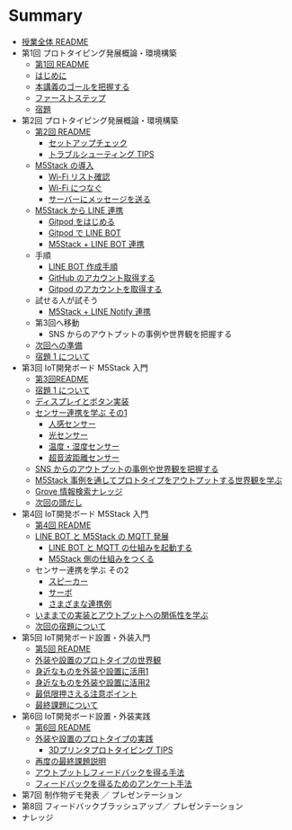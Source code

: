 # Summary

- [授業全体 README](README.md)
- 第1回 プロトタイピング発展概論・環境構築
  - [第1回 README](lecture01/README.md)
  - [はじめに](lecture01/00-introduction.md)
  - [本講義のゴールを把握する](lecture01/01-understanding-the-curriculum.md)
  - [ファーストステップ](lecture01/02-firststep.md)
  - [宿題](lecture01/99-homework.md)
- 第2回 プロトタイピング発展概論・環境構築
  - [第2回 README](lecture02/README.md)
    - [セットアップチェック](lecture02/10-m5stack-check.md)
    - [トラブルシューティング TIPS](lecture02/11-m5stack-trouble-shooting-tips.md)
  - [M5Stack の導入](lecture02/01-00-m5stack-firststep.md)
    - [Wi-Fi リスト確認](lecture02/01-01-m5stack-wifi-list.md)
    - [Wi-Fi につなぐ](lecture02/01-02-m5stack-wifi-connect.md)
    - [サーバーにメッセージを送る](lecture02/01-03-m5stack-server-message.md)
  - [M5Stack から LINE 連携](lecture02/02-00-line-firststep.md)
    - [Gitpod をはじめる](lecture02/02-02-gitpod-linebot.md)
    - [Gitpod で LINE BOT](lecture02/02-03-gitpod-start.md)
    - [M5Stack + LINE BOT 連携](lecture02/02-04-m5stack-connect.md)
  - 手順
    - [LINE BOT 作成手順](lecture02/12-line-bot-create.md)
    - [GitHub のアカウント取得する](lecture02/13-github-account.md)
    - [Gitpod のアカウントを取得する](lecture02/14-gitpod-account.md)
  - 試せる人が試そう
    - [M5Stack + LINE Notify 連携](lecture02/02-01-line-notify.md)
  - 第3回へ移動
    - SNS からのアウトプットの事例や世界観を把握する
  - [次回への準備](lecture02/99-next-preparation.md)
  - [宿題 1 について](lecture02/99-homework.md)
- 第3回 IoT開発ボード M5Stack 入門
  - [第3回README](lecture03/README.md)
  - [宿題 1 について](lecture02/99-homework.md)
  - [ディスプレイとボタン実装](lecture03/02-00-button-display.md)
  - [センサー連携を学ぶ その1](lecture03/03-00-sensor01-firststep.md)
    - [人感センサー](lecture03/03-01-pir-sensor.md)
    - [光センサー](lecture03/03-02-light-sensor.md)
    - [温度・湿度センサー](lecture03/03-03-temp-humid-sensor.md)
    - [超音波距離センサー](lecture03/03-04-ultrasonic-sensor.md)
  - [SNS からのアウトプットの事例や世界観を把握する](lecture02/03-sns-output.md)
  - [M5Stack 事例を通してプロトタイプをアウトプットする世界観を学ぶ](lecture03/04-m5stack-output.md)
  - [Grove 情報検索ナレッジ](lecture03/11-grove-search-knowledge.md)
  - [次回の頭だし](lecture04/01-00-linebot-mqtt.md)
- 第4回 IoT開発ボード M5Stack 入門
  - [第4回 README](lecture04/README.md)
  - [LINE BOT と M5Stack の MQTT 発展](lecture04/01-00-linebot-mqtt.md)
    - [LINE BOT と MQTT の仕組みを起動する](lecture04/01-02-gitpod-mqtt-launch.md)
    - [M5Stack 側の仕組みをつくる](lecture04/01-03-linebot-arduino.md)
  - センサー連携を学ぶ その2
    - [スピーカー](lecture04/02-01-speaker.md)
    - [サーボ](lecture04/02-02-servo.md)
    - [さまざまな連携例](lecture04/02-03-variety-example.md)
  - [いままでの実装とアウトプットへの関係性を学ぶ](lecture04/03-00-m5stack-output.md)
  - [次回の宿題について](lecture04/04-00-homework-next.md)
- 第5回 IoT開発ボード設置・外装入門
  - [第5回 README](lecture05/README.md)
  - [外装や設置のプロトタイプの世界観](lecture05/01-00-exterior-index.md)
  - [身近なものを外装や設置に活用1](lecture05/02-00-material-index.md)
  - [身近なものを外装や設置に活用2](lecture05/02-01-material-extra.md)
  - [最低限押さえる注意ポイント](lecture05/03-00-baseline-index.md)
  - [最終課題について](lecture05/99-final-task.md)
- 第6回 IoT開発ボード設置・外装実践
  - [第6回 README](lecture06/README.md)
  - [外装や設置のプロトタイプの実践](lecture06/01-00-exterior-nextstep.md)
    - [3Dプリンタプロトタイピング TIPS](lecture06/01-01-3dprinter-prototype-tips.md)
  - [再度の最終課題説明](lecture05/99-final-task.md)
  - [アウトプットしフィードバックを得る手法](lecture06/02-00-output-feedback.md)
  - [フィードバックを得るためのアンケート手法](lecture06/03-00-feedback-form.md)
- 第7回 制作物デモ発表 ／ プレゼンテーション
- 第8回 フィードバックブラッシュアップ／ プレゼンテーション
- ナレッジ